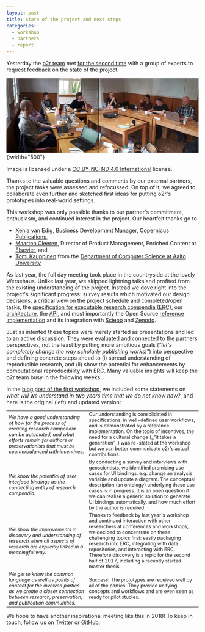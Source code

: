 ```yaml
---
layout: post
title: State of the project and next steps
categories:
  - workshop
  - partners
  - report
---
```


Yesterday the [o2r team](/about) met [for the second time](/2016/06/07/workshop-external-partners/) with a group of experts to request feedback on the state of the project.

![workshop participants](/public/images/2017-05_o2r-workshop.jpg "o2r external partner workshop participants. image license: CC BY-NC-ND"){:width="500"}
<p class="attributionInlineImage">Image is licensed under a <a href="https://creativecommons.org/licenses/by-nc-nd/4.0/" title="Creative Commons Attribution Non-Commercial No-Derivatives 4.0 International License">CC BY-NC-ND 4.0 International</a> license.</p>

Thanks to the valuable questions and comments by our external partners, the project tasks were assessed and refocussed. On top of it, we agreed to collaborate even further and sketched first ideas for putting o2r's prototypes into real-world settings.

This workshop <!--more-->was only possible thanks to our partner's commitment, enthusiasm, and continued interest in the project. Our heartfelt thanks go to

- [Xenia van Edig](https://twitter.com/xeniavanedig), Business Development Manager, [Copernicus Publications](http://www.copernicus.org/about_us.html),
- [Maarten Cleeren](https://www.linkedin.com/in/maarten-cleeren-3bb39032/), Director of Product Management, Enriched Content at [Elsevier](https://www.elsevier.com/), and
- [Tomi Kauppinen](https://twitter.com/LinkedScience) from the [Department of Computer Science at Aalto University](http://cs.aalto.fi/en/)

As last year, the full day meeting took place in the countryside at the lovely Wersehaus. Unlike last year, we skipped lightning talks and profited from the existing understanding of the project. Instead we dove right into the project's significant progress: survey results which motivated our design decisions, a critical view on the project schedule and completed/open tasks, the [specification for executable research compendia (ERC)](https://o2r.info/erc-spec), our [architecture](https://o2r.info/architecture/), the [API](https://o2r.info/o2r-web-api/), and most importantly the Open Source [reference implementation](https://github.com/o2r-project) and its integration with [Sciebo](http://sciebo.de/) and [Zenodo](http://zenodo.org/).

Just as intented these topics were merely started as presentations and led to an active discussion. They were evaluated and connected to the partners perspectives, not the least by putting more ambitious goals (_"let's completely change the way scholarly publishing works!"_) into perspective and defining concrete steps ahead to (i) spread understanding of reproducible research, and (ii) show the potential for enhancements by computational reproducibility with ERC. Many valuable insights will keep the o2r team busy in the following weeks.

In the [blog post of the first workshop](/2016/06/07/workshop-external-partners/), we included some statements on _what will we understand in two years time that we do not know now?_, and here is the original (left) and updated version:

<div style="font-size: 90%">
<table>
  <tr>
    <td><i>We have a good understanding of how far the process of creating research compendia can be automated, and what efforts remain for authors or preservationists that must be counterbalanced with incentives.</i></td>
    <td>Our understanding is consolidated in specifications, in well-defined user workflows, and is demonstrated by a reference implementation. On the topic of incentives, the need for a cultural change (_"it takes a generation"_) was re-stated at the workshop but we can better communicate o2r's actual contributions.</td>
  </tr>
  <tr>
    <td><i>We know the potential of user interface bindings as the connecting entity of research compendia.</i></td>
    <td>By conducting a survey and interviews with geoscientists, we identified promising use cases for UI bindings. e.g. change an analysis variable and update a diagram. The conceptual description (an ontology) underlying these use cases is in progress. It is an open question if we can realise a generic solution to generate UI bindings automatically, and how much effort by the author is required.</td>
  </tr>
  <tr>
    <td><i>We show the improvements in discovery and understanding of research when all aspects of research are explicitly linked in a meaningful way.</i></td>
    <td>Thanks to feedback by last year's workshop and continued interaction with other researchers at conferences and workshops, we decided to concentrate on these challenging topics first: easily packaging research into ERC, integrating with data repositories, and interacting with ERC. Therefore discovery is a topic for the second half of 2017, including a recently started master thesis.</td>
  </tr>
  <tr>
    <td><i>We get to know the common language as well as points of contact for the involved parties as we create a closer connection between research, preservation, and publication communities.</i></td>
    <td>Success! The prototypes are received well by all of the parties. They provide unifying concepts and workflows and are even seen as ready for pilot studies.</td>
  </tr>
</table>
</div>

We hope to have another inspirational meeting like this in 2018! To keep in touch, follow us on [Twitter](https://twitter.com/o2r_project) or [GitHub](https://github.com/o2r-project).
